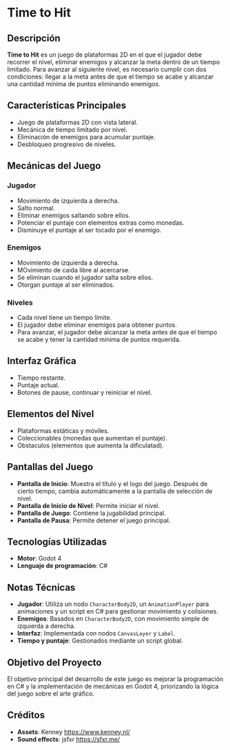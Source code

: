 # Time to Hit

## Descripción

**Time to Hit** es un juego de plataformas 2D en el que el jugador debe recorrer el nivel, eliminar enemigos y alcanzar la meta dentro de un tiempo limitado. Para avanzar al siguiente nivel, es necesario cumplir con dos condiciones: llegar a la meta antes de que el tiempo se acabe y alcanzar una cantidad mínima de puntos eliminando enemigos.

## Características Principales

- Juego de plataformas 2D con vista lateral.
- Mecánica de tiempo limitado por nivel.
- Eliminación de enemigos para acumular puntaje.
- Desbloqueo progresivo de niveles.

## Mecánicas del Juego

### Jugador

- Movimiento de izquierda a derecha.
- Salto normal.
- Eliminar enemigos saltando sobre ellos.
- Potenciar el puntaje con elementos extras como monedas.
- Disminuye el puntaje al ser tocado por el enemigo.

### Enemigos

- Movimiento de izquierda a derecha.
- MOvimiento de caida libre al acercarse.
- Se eliminan cuando el jugador salta sobre ellos.
- Otorgan puntaje al ser eliminados.

### Niveles

- Cada nivel tiene un tiempo límite.
- El jugador debe eliminar enemigos para obtener puntos.
- Para avanzar, el jugador debe alcanzar la meta antes de que el tiempo se acabe y tener la cantidad mínima de puntos requerida.

## Interfaz Gráfica

- Tiempo restante.
- Puntaje actual.
- Botones de pause, continuar y reiniciar el nivel.

## Elementos del Nivel

- Plataformas estáticas y móviles.
- Coleccionables (monedas que aumentan el puntaje).
- Obstaculos (elementos que aumenta la dificulatad).

## Pantallas del Juego

- **Pantalla de Inicio**: Muestra el título y el logo del juego. Después de cierto tiempo, cambia automáticamente a la pantalla de selección de nivel.
- **Pantalla de Inicio de Nivel**: Permite iniciar el nivel.
- **Pantalla de Juego**: Contiene la jugabilidad principal.
- **Pantalla de Pausa**: Permite detener el juego principal.


## Tecnologías Utilizadas

- **Motor**: Godot 4
- **Lenguaje de programación**: C#

## Notas Técnicas

- **Jugador**: Utiliza un nodo `CharacterBody2D`, un `AnimationPlayer` para animaciones y un script en C# para gestionar movimiento y colisiones.
- **Enemigos**: Basados en `CharacterBody2D`, con movimiento simple de izquierda a derecha.
- **Interfaz**: Implementada con nodos `CanvasLayer` y `Label`.
- **Tiempo y puntaje**: Gestionados mediante un script global.

## Objetivo del Proyecto

El objetivo principal del desarrollo de este juego es mejorar la programación en C# y la implementación de mecánicas en Godot 4, priorizando la lógica del juego sobre el arte gráfico.

## Créditos

- **Assets**: Kenney https://www.kenney.nl/ 
- **Sound effects**: jsfxr https://sfxr.me/
